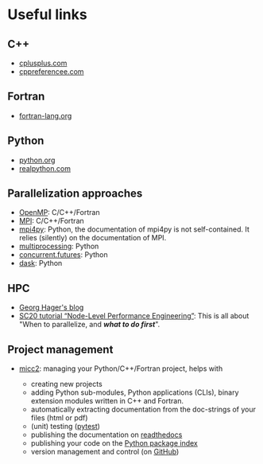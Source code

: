 # Useful links

## C++

- [cplusplus.com](https://cplusplus.com)
- [cppreferencee.com](http://www.cppreference.com)

## Fortran

- [fortran-lang.org](https://fortran-lang.org)

## Python

- [python.org](https://www.python.org)
- [realpython.com](https://realpython.com)

## Parallelization approaches

- [OpenMP](https://www.openmp.org): C/C++/Fortran
- [MPI](https://www.mpi.org): C/C++/Fortran
- [mpi4py](https://mpi4py.readthedocs.io/en/stable/): Python, the documentation of mpi4py is not self-contained. It 
  relies (silently) on the documentation of MPI.
- [multiprocessing](https://docs.python.org/3/library/multiprocessing.html): Python
- [concurrent.futures](https://docs.python.org/3/library/concurrent.futures.html): Python
- [dask](https://www.dask.org): Python

## HPC

- [Georg Hager's blog](https://blogs.fau.de/hager/)
- [SC20 tutorial “Node-Level Performance Engineering”](https://blogs.fau.de/hager/archives/8861): This is all about 
  "When to parallelize, and ***what to do first***".

## Project management

- [micc2](https://et-micc2.readthedocs.io/en/latest/index.html): managing your Python/C++/Fortran project, helps with

  - creating new projects
  - adding Python sub-modules, Python applications (CLIs), binary extension modules written in C++ and Fortran. 
  - automatically extracting documentation from the doc-strings of your files (html or pdf)
  - (unit) testing ([pytest](https://docs.pytest.org/en/7.2.x/))
  - publishing the documentation on [readthedocs](https://readthedocs.org)
  - publishing your code on the [Python package index](https://pypi.org) 
  - version management and control (on [GitHub](https://github.com))

